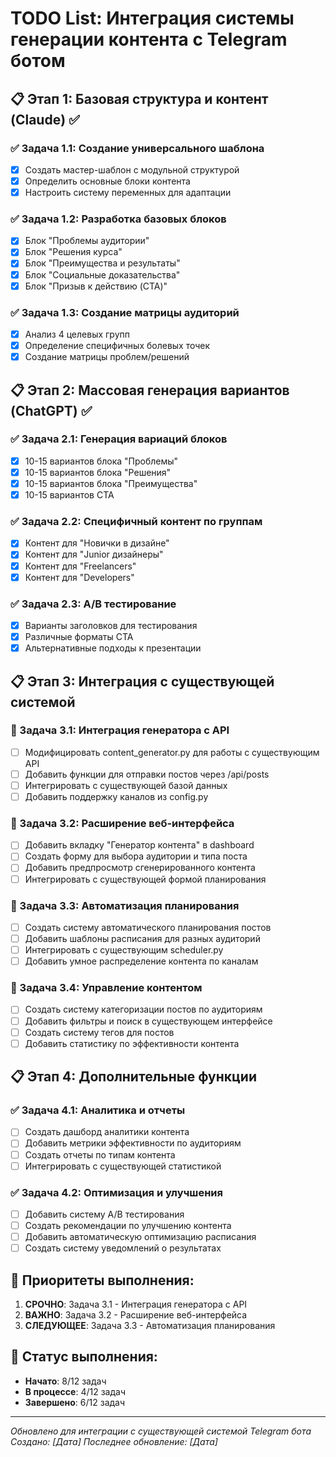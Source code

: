 # TODO List: Интеграция системы генерации контента с Telegram ботом

## 📋 Этап 1: Базовая структура и контент (Claude) ✅

### ✅ Задача 1.1: Создание универсального шаблона
- [x] Создать мастер-шаблон с модульной структурой
- [x] Определить основные блоки контента
- [x] Настроить систему переменных для адаптации

### ✅ Задача 1.2: Разработка базовых блоков
- [x] Блок "Проблемы аудитории"
- [x] Блок "Решения курса"
- [x] Блок "Преимущества и результаты"
- [x] Блок "Социальные доказательства"
- [x] Блок "Призыв к действию (CTA)"

### ✅ Задача 1.3: Создание матрицы аудиторий
- [x] Анализ 4 целевых групп
- [x] Определение специфичных болевых точек
- [x] Создание матрицы проблем/решений

## 📋 Этап 2: Массовая генерация вариантов (ChatGPT) ✅

### ✅ Задача 2.1: Генерация вариаций блоков
- [x] 10-15 вариантов блока "Проблемы"
- [x] 10-15 вариантов блока "Решения"
- [x] 10-15 вариантов блока "Преимущества"
- [x] 10-15 вариантов CTA

### ✅ Задача 2.2: Специфичный контент по группам
- [x] Контент для "Новички в дизайне"
- [x] Контент для "Junior дизайнеры"
- [x] Контент для "Freelancers"
- [x] Контент для "Developers"

### ✅ Задача 2.3: A/B тестирование
- [x] Варианты заголовков для тестирования
- [x] Различные форматы CTA
- [x] Альтернативные подходы к презентации

## 📋 Этап 3: Интеграция с существующей системой

### 🔄 Задача 3.1: Интеграция генератора с API
- [ ] Модифицировать content_generator.py для работы с существующим API
- [ ] Добавить функции для отправки постов через /api/posts
- [ ] Интегрировать с существующей базой данных
- [ ] Добавить поддержку каналов из config.py

### 🔄 Задача 3.2: Расширение веб-интерфейса
- [ ] Добавить вкладку "Генератор контента" в dashboard
- [ ] Создать форму для выбора аудитории и типа поста
- [ ] Добавить предпросмотр сгенерированного контента
- [ ] Интегрировать с существующей формой планирования

### 🔄 Задача 3.3: Автоматизация планирования
- [ ] Создать систему автоматического планирования постов
- [ ] Добавить шаблоны расписания для разных аудиторий
- [ ] Интегрировать с существующим scheduler.py
- [ ] Добавить умное распределение контента по каналам

### 🔄 Задача 3.4: Управление контентом
- [ ] Создать систему категоризации постов по аудиториям
- [ ] Добавить фильтры и поиск в существующем интерфейсе
- [ ] Создать систему тегов для постов
- [ ] Добавить статистику по эффективности контента

## 📋 Этап 4: Дополнительные функции

### ✅ Задача 4.1: Аналитика и отчеты
- [ ] Создать дашборд аналитики контента
- [ ] Добавить метрики эффективности по аудиториям
- [ ] Создать отчеты по типам контента
- [ ] Интегрировать с существующей статистикой

### ✅ Задача 4.2: Оптимизация и улучшения
- [ ] Добавить систему A/B тестирования
- [ ] Создать рекомендации по улучшению контента
- [ ] Добавить автоматическую оптимизацию расписания
- [ ] Создать систему уведомлений о результатах

## 🎯 Приоритеты выполнения:

1. **СРОЧНО**: Задача 3.1 - Интеграция генератора с API
2. **ВАЖНО**: Задача 3.2 - Расширение веб-интерфейса
3. **СЛЕДУЮЩЕЕ**: Задача 3.3 - Автоматизация планирования

## 📝 Статус выполнения:
- **Начато**: 8/12 задач
- **В процессе**: 4/12 задач  
- **Завершено**: 6/12 задач

---
*Обновлено для интеграции с существующей системой Telegram бота*
*Создано: [Дата]*
*Последнее обновление: [Дата]* 